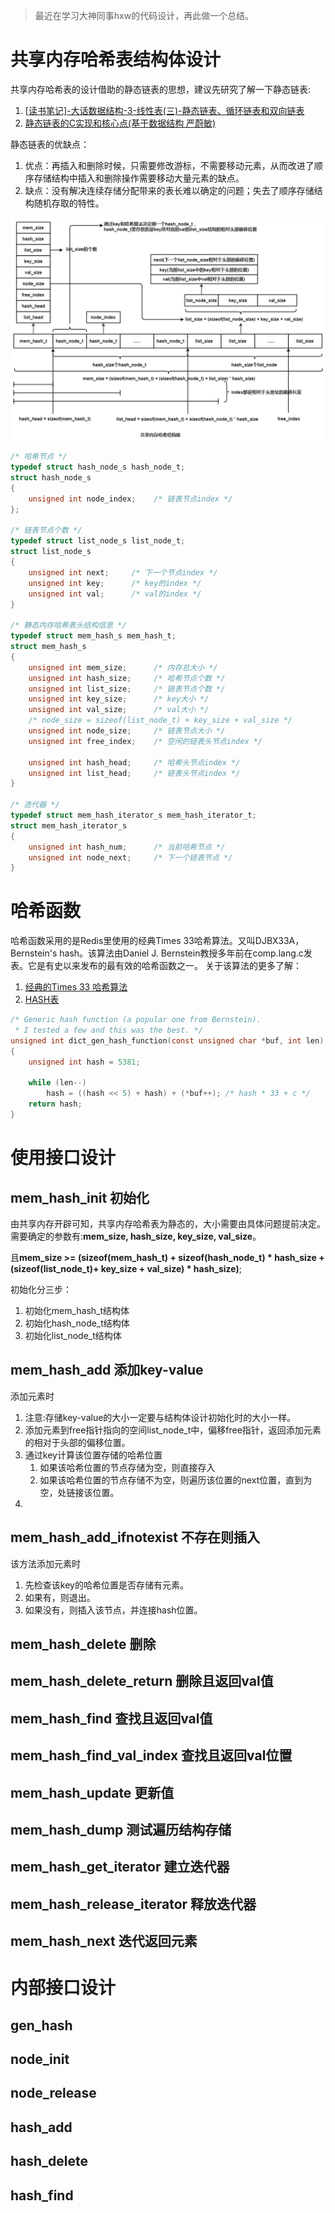 >最近在学习大神同事hxw的代码设计，再此做一个总结。

# 共享内存哈希表结构体设计
共享内存哈希表的设计借助的静态链表的思想，建议先研究了解一下静态链表:
1. [[读书笔记]-大话数据结构-3-线性表(三)-静态链表、循环链表和双向链表](https://www.cnblogs.com/zhaoxy/p/7754906.html)
2. [静态链表的C实现和核心点(基于数据结构 严蔚敏)](https://www.cnblogs.com/zrj-xjyd/p/8735145.html)

静态链表的优缺点：

1. 优点：再插入和删除时候，只需要修改游标，不需要移动元素，从而改进了顺序存储结构中插入和删除操作需要移动大量元素的缺点。
2. 缺点：没有解决连续存储分配带来的表长难以确定的问题；失去了顺序存储结构随机存取的特性。

![共享内存哈希表原理与结构体设计](共享内存哈希表.jpg)
```c
/* 哈希节点 */
typedef struct hash_node_s hash_node_t;
struct hash_node_s
{
    unsigned int node_index;    /* 链表节点index */
};

/* 链表节点个数 */
typedef struct list_node_s list_node_t;
struct list_node_s
{
    unsigned int next;     /* 下一个节点index */
    unsigned int key;      /* key的index */
    unsigned int val;      /* val的index */
}

/* 静态内存哈希表头结构信息 */
typedef struct mem_hash_s mem_hash_t;
struct mem_hash_s
{
    unsigned int mem_size;      /* 内存总大小 */
    unsigned int hash_size;     /* 哈希节点个数 */
    unsigned int list_size;     /* 链表节点个数 */
    unsigned int key_size;      /* key大小 */
    unsigned int val_size;      /* val大小 */
    /* node_size = sizeof(list_node_t) + key_size + val_size */
    unsigned int node_size;     /* 链表节点大小 */
    unsigned int free_index;    /* 空闲的链表头节点index */

    unsigned int hash_head;     /* 哈希头节点index */
    unsigned int list_head;     /* 链表头节点index */
}

/* 迭代器 */
typedef struct mem_hash_iterator_s mem_hash_iterator_t;
struct mem_hash_iterator_s
{
    unsigned int hash_num;      /* 当前哈希节点 */
    unsigned int node_next;     /* 下一个链表节点 */
}
```

# 哈希函数
哈希函数采用的是Redis里使用的经典Times 33哈希算法。又叫DJBX33A，Bernstein's hash。该算法由Daniel J. Bernstein教授多年前在comp.lang.c发表。它是有史以来发布的最有效的哈希函数之一。
关于该算法的更多了解：
1. [经典的Times 33 哈希算法](https://zhanjia.iteye.com/blog/2426782?utm_medium=referral)
2. [HASH表](https://my.oschina.net/myspaceNUAA/blog/68241)
```c
/* Generic hash function (a popular one from Bernstein).
 * I tested a few and this was the best. */
unsigned int dict_gen_hash_function(const unsigned char *buf, int len)
{
    unsigned int hash = 5381;

    while (len--)
        hash = ((hash << 5) + hash) + (*buf++); /* hash * 33 + c */
    return hash;
}
```
# 使用接口设计
## mem_hash_init 初始化
由共享内存开辟可知，共享内存哈希表为静态的，大小需要由具体问题提前决定。
需要确定的参数有:**mem_size, hash_size, key_size, val_size**。

且**mem_size >= (sizeof(mem_hash_t) + sizeof(hash_node_t) * hash_size +  (sizeof(list_node_t)+ key_size + val_size) * hash_size)**;

初始化分三步：
1. 初始化mem_hash_t结构体
2. 初始化hash_node_t结构体
3. 初始化list_node_t结构体

## mem_hash_add 添加key-value

添加元素时
1. 注意:存储key-value的大小一定要与结构体设计初始化时的大小一样。
2. 添加元素到free指针指向的空间list_node_t中，偏移free指针，返回添加元素的相对于头部的偏移位置。
3. 通过key计算该位置存储的哈希位置
    1. 如果该哈希位置的节点存储为空，则直接存入
    2. 如果该哈希位置的节点存储不为空，则遍历该位置的next位置，直到为空，处链接该位置。
4. 
## mem_hash_add_ifnotexist 不存在则插入
该方法添加元素时
1. 先检查该key的哈希位置是否存储有元素。
2. 如果有，则退出。
3. 如果没有，则插入该节点，并连接hash位置。

## mem_hash_delete 删除

## mem_hash_delete_return 删除且返回val值

## mem_hash_find 查找且返回val值

## mem_hash_find_val_index 查找且返回val位置

## mem_hash_update 更新值

## mem_hash_dump 测试遍历结构存储

## mem_hash_get_iterator 建立迭代器

## mem_hash_release_iterator 释放迭代器

## mem_hash_next 迭代返回元素

# 内部接口设计
## gen_hash

## node_init

## node_release

## hash_add

## hash_delete

## hash_find